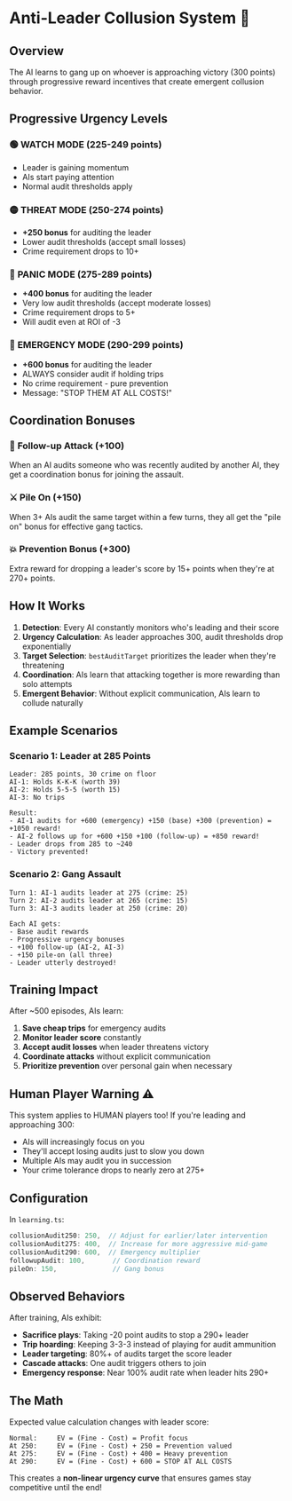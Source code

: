 # Anti-Leader Collusion System 🎯

## Overview
The AI learns to gang up on whoever is approaching victory (300 points) through progressive reward incentives that create emergent collusion behavior.

## Progressive Urgency Levels

### 🟢 **WATCH MODE** (225-249 points)
- Leader is gaining momentum
- AIs start paying attention
- Normal audit thresholds apply

### 🟡 **THREAT MODE** (250-274 points)
- **+250 bonus** for auditing the leader
- Lower audit thresholds (accept small losses)
- Crime requirement drops to 10+

### 🔴 **PANIC MODE** (275-289 points)
- **+400 bonus** for auditing the leader
- Very low audit thresholds (accept moderate losses)
- Crime requirement drops to 5+
- Will audit even at ROI of -3

### 🚨 **EMERGENCY MODE** (290-299 points)
- **+600 bonus** for auditing the leader
- ALWAYS consider audit if holding trips
- No crime requirement - pure prevention
- Message: "STOP THEM AT ALL COSTS!"

## Coordination Bonuses

### 🤝 **Follow-up Attack** (+100)
When an AI audits someone who was recently audited by another AI, they get a coordination bonus for joining the assault.

### ⚔️ **Pile On** (+150)
When 3+ AIs audit the same target within a few turns, they all get the "pile on" bonus for effective gang tactics.

### 💥 **Prevention Bonus** (+300)
Extra reward for dropping a leader's score by 15+ points when they're at 270+ points.

## How It Works

1. **Detection**: Every AI constantly monitors who's leading and their score
2. **Urgency Calculation**: As leader approaches 300, audit thresholds drop exponentially
3. **Target Selection**: `bestAuditTarget` prioritizes the leader when they're threatening
4. **Coordination**: AIs learn that attacking together is more rewarding than solo attempts
5. **Emergent Behavior**: Without explicit communication, AIs learn to collude naturally

## Example Scenarios

### Scenario 1: Leader at 285 Points
```
Leader: 285 points, 30 crime on floor
AI-1: Holds K-K-K (worth 39)
AI-2: Holds 5-5-5 (worth 15)
AI-3: No trips

Result:
- AI-1 audits for +600 (emergency) +150 (base) +300 (prevention) = +1050 reward!
- AI-2 follows up for +600 +150 +100 (follow-up) = +850 reward!
- Leader drops from 285 to ~240
- Victory prevented!
```

### Scenario 2: Gang Assault
```
Turn 1: AI-1 audits leader at 275 (crime: 25)
Turn 2: AI-2 audits leader at 265 (crime: 15)
Turn 3: AI-3 audits leader at 250 (crime: 20)

Each AI gets:
- Base audit rewards
- Progressive urgency bonuses
- +100 follow-up (AI-2, AI-3)
- +150 pile-on (all three)
- Leader utterly destroyed!
```

## Training Impact

After ~500 episodes, AIs learn:
1. **Save cheap trips** for emergency audits
2. **Monitor leader score** constantly
3. **Accept audit losses** when leader threatens victory
4. **Coordinate attacks** without explicit communication
5. **Prioritize prevention** over personal gain when necessary

## Human Player Warning ⚠️

This system applies to HUMAN players too! If you're leading and approaching 300:
- AIs will increasingly focus on you
- They'll accept losing audits just to slow you down
- Multiple AIs may audit you in succession
- Your crime tolerance drops to nearly zero at 275+

## Configuration

In `learning.ts`:
```typescript
collusionAudit250: 250,  // Adjust for earlier/later intervention
collusionAudit275: 400,  // Increase for more aggressive mid-game
collusionAudit290: 600,  // Emergency multiplier
followupAudit: 100,       // Coordination reward
pileOn: 150,              // Gang bonus
```

## Observed Behaviors

After training, AIs exhibit:
- **Sacrifice plays**: Taking -20 point audits to stop a 290+ leader
- **Trip hoarding**: Keeping 3-3-3 instead of playing for audit ammunition
- **Leader targeting**: 80%+ of audits target the score leader
- **Cascade attacks**: One audit triggers others to join
- **Emergency response**: Near 100% audit rate when leader hits 290+

## The Math

Expected value calculation changes with leader score:
```
Normal:     EV = (Fine - Cost) = Profit focus
At 250:     EV = (Fine - Cost) + 250 = Prevention valued
At 275:     EV = (Fine - Cost) + 400 = Heavy prevention
At 290:     EV = (Fine - Cost) + 600 = STOP AT ALL COSTS
```

This creates a **non-linear urgency curve** that ensures games stay competitive until the end!
